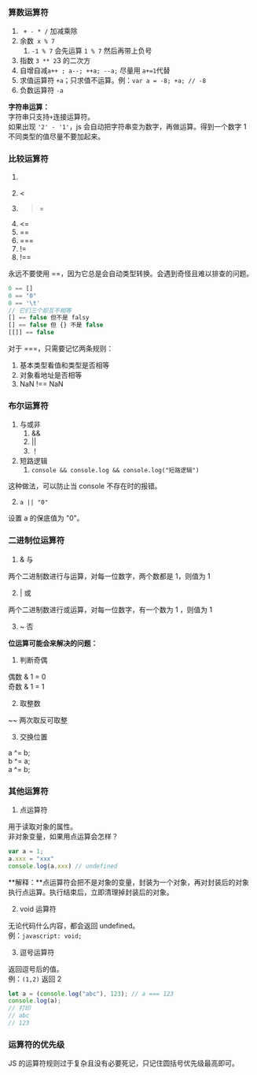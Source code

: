 <a name="DQ9RP"></a>
###  算数运算符
1. ` + - * /` 加减乘除
2. 余数` x % 7`
   1. `-1 % 7` 会先运算 `1 % 7` 然后再带上负号
3. 指数 `3 ** 2`3 的二次方
4. 自增自减`a++ ; a--; ++a; --a;` 尽量用 `a+=1`代替
5. 求值运算符 `+a`；只求值不运算。例：`var a = -8; +a; // -8`
6. 负数运算符 `-a`

**字符串运算：**<br />字符串只支持`+`连接运算符。<br />如果出现 `'2' - '1'`，js 会自动把字符串变为数字，再做运算。得到一个数字 1<br />不同类型的值尽量不要加起来。
<a name="D8Wjw"></a>
### 比较运算符

1. >
2. <
3. >=
4. <=
5. ==
6. ===
7. !=
8. !==

永远不要使用 ==，因为它总是会自动类型转换。会遇到奇怪且难以排查的问题。
```javascript
0 == []
0 == "0"
0 == '\t'
// 它们三个却互不相等
[] == false 但不是 falsy
[] == false 但 {} 不是 false
[[]] == false
```
对于 ===，只需要记忆两条规则：

1. 基本类型看值和类型是否相等
2. 对象看地址是否相等
3. NaN !== NaN
<a name="ucpa4"></a>
### 布尔运算符

1. 与或非
   1.  &&
   2.  ||
   3. ！
2. 短路逻辑
   1. `console && console.log && console.log("短路逻辑")`

这种做法，可以防止当 console 不存在时的报错。

   2. `a || "0"`

设置 a 的保底值为 "0"。

<a name="Aq93X"></a>
### 二进制位运算符

1. & 与

两个二进制数进行与运算，对每一位数字，两个数都是 1，则值为 1

2. | 或

两个二进制数进行或运算，对每一位数字，有一个数为 1 ，则值为 1

3. ~ 否

**位运算可能会来解决的问题：**

1. 判断奇偶

偶数 & 1 = 0<br />奇数 & 1 = 1

2. 取整数

~~ 两次取反可取整

3. 交换位置

a ^= b;<br />b ^= a;<br />a ^= b;
<a name="XFlp9"></a>
### 其他运算符

1. 点运算符

用于读取对象的属性。<br />非对象变量，如果用点运算会怎样？
```javascript
var a = 1;
a.xxx = "xxx"
console.log(a.xxx) // undefined
```
**解释：**点运算符会把不是对象的变量，封装为一个对象，再对封装后的对象执行点运算。执行结束后，立即清理掉封装后的对象。

2. void 运算符

无论代码什么内容，都会返回 undefined。<br />例：`javascript: void;`

3. 逗号运算符

返回逗号后的值。<br />例：`(1,2)` 返回 2
```javascript
let a = (console.log("abc"), 123); // a === 123
console.log(a);
// 打印
// abc
// 123
```
<a name="gNd2D"></a>
### 运算符的优先级
JS 的运算符规则过于复杂且没有必要死记，只记住圆括号优先级最高即可。
